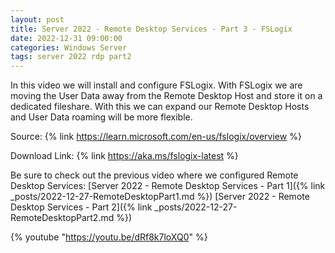 ```yaml
---
layout: post
title: Server 2022 - Remote Desktop Services - Part 3 - FSLogix
date: 2022-12-31 09:00:00
categories: Windows Server
tags: server 2022 rdp part2
---
```


In this video we will install and configure FSLogix.
With FSLogix we are moving the User Data away from the Remote Desktop Host and store it on a dedicated fileshare.
With this we can expand our Remote Desktop Hosts and User Data roaming will be more flexible.

Source:
{% link https://learn.microsoft.com/en-us/fslogix/overview %}

Download Link:
{% link https://aka.ms/fslogix-latest %}

Be sure to check out the previous video where we configured Remote Desktop Services:
[Server 2022 - Remote Desktop Services - Part 1]({% link _posts/2022-12-27-RemoteDesktopPart1.md %})
[Server 2022 - Remote Desktop Services - Part 2]({% link _posts/2022-12-27-RemoteDesktopPart2.md %})

{% youtube "https://youtu.be/dRf8k7loXQ0" %}
